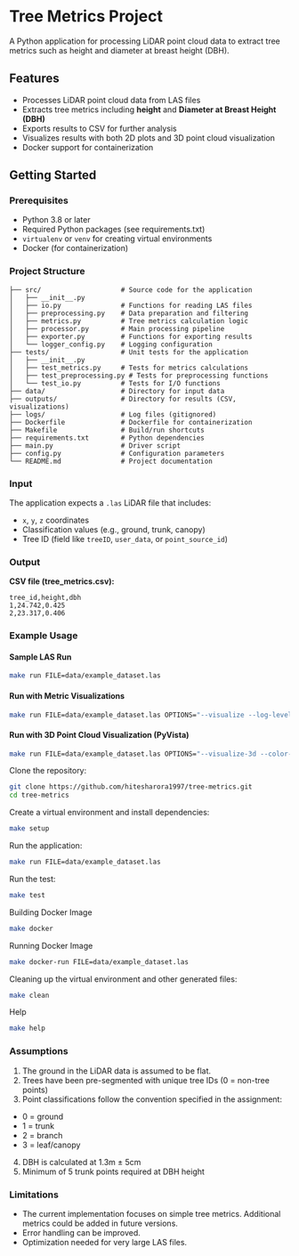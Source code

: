 # Tree Metrics Project

A Python application for processing LiDAR point cloud data to extract tree metrics such as height and diameter at breast height (DBH).

## Features
- Processes LiDAR point cloud data from LAS files
- Extracts tree metrics including **height** and **Diameter at Breast Height (DBH)**
- Exports results to CSV for further analysis
- Visualizes results with both 2D plots and 3D point cloud visualization
- Docker support for containerization

## Getting Started

### Prerequisites

- Python 3.8 or later
- Required Python packages (see requirements.txt)
- `virtualenv` or `venv` for creating virtual environments
- Docker (for containerization)


### Project Structure

```plaintext
├── src/                    # Source code for the application
│   ├── __init__.py
│   ├── io.py               # Functions for reading LAS files
│   ├── preprocessing.py    # Data preparation and filtering
│   ├── metrics.py          # Tree metrics calculation logic
│   ├── processor.py        # Main processing pipeline
│   ├── exporter.py         # Functions for exporting results
│   └── logger_config.py    # Logging configuration
├── tests/                  # Unit tests for the application
│   ├── __init__.py
│   ├── test_metrics.py     # Tests for metrics calculations
│   ├── test_preprocessing.py # Tests for preprocessing functions
│   └── test_io.py          # Tests for I/O functions
├── data/                   # Directory for input data
├── outputs/                # Directory for results (CSV, visualizations)
├── logs/                   # Log files (gitignored)
├── Dockerfile              # Dockerfile for containerization
├── Makefile                # Build/run shortcuts
├── requirements.txt        # Python dependencies
├── main.py                 # Driver script
├── config.py               # Configuration parameters
└── README.md               # Project documentation
```


### Input
The application expects a `.las` LiDAR file that includes:
- `x`, `y`, `z` coordinates
- Classification values (e.g., ground, trunk, canopy)
- Tree ID (field like `treeID`, `user_data`, or `point_source_id`)

### Output

**CSV file (tree_metrics.csv):**
```csv
tree_id,height,dbh
1,24.742,0.425
2,23.317,0.406
```

### Example Usage
#### Sample LAS Run
```bash
make run FILE=data/example_dataset.las
```

#### Run with Metric Visualizations
```bash
make run FILE=data/example_dataset.las OPTIONS="--visualize --log-level DEBUG"
```

#### Run with 3D Point Cloud Visualization (PyVista)
```bash
make run FILE=data/example_dataset.las OPTIONS="--visualize-3d --color-by tree_id"
```

Clone the repository:
   ```bash
   git clone https://github.com/hitesharora1997/tree-metrics.git
   cd tree-metrics
   ```

Create a virtual environment and install dependencies:
   ```bash
   make setup
   ```

Run the application:
   ```bash
   make run FILE=data/example_dataset.las
   ```

Run the test:
   ```bash
   make test
   ```

Building Docker Image
   ```bash
   make docker
   ```

Running Docker Image
   ```bash
   make docker-run FILE=data/example_dataset.las
   ```

Cleaning up the virtual environment and other generated files:
   ```bash
   make clean
   ```
Help
   ```bash
   make help
   ```

### Assumptions 
1. The ground in the LiDAR data is assumed to be flat.
2. Trees have been pre-segmented with unique tree IDs (0 = non-tree points)
3. Point classifications follow the convention specified in the assignment:
- 0 = ground
- 1 = trunk
- 2 = branch
- 3 = leaf/canopy

4. DBH is calculated at 1.3m ± 5cm
5. Minimum of 5 trunk points required at DBH height

### Limitations
- The current implementation focuses on simple tree metrics. Additional metrics could be added in future versions.
- Error handling can be improved. 
- Optimization needed for very large LAS files.
